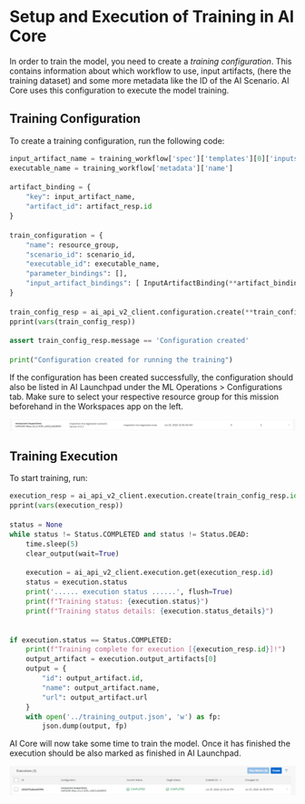 # Setup and Execution of Training in AI Core

In order to train the model, you need to create a *training configuration*. This contains
information about which workflow to use, input artifacts, (here the
training dataset) and some more metadata like the ID of the AI Scenario. AI Core uses this configuration
to execute the model training.

## Training Configuration

To create a training configuration, run the following code:

```python
input_artifact_name = training_workflow['spec']['templates'][0]['inputs']['artifacts'][0]['name']
executable_name = training_workflow['metadata']['name']

artifact_binding = {
    "key": input_artifact_name,
    "artifact_id": artifact_resp.id
}

train_configuration = {
    "name": resource_group,
    "scenario_id": scenario_id,
    "executable_id": executable_name,
    "parameter_bindings": [],
    "input_artifact_bindings": [ InputArtifactBinding(**artifact_binding) ]
}

train_config_resp = ai_api_v2_client.configuration.create(**train_configuration)
pprint(vars(train_config_resp))

assert train_config_resp.message == 'Configuration created'

print("Configuration created for running the training")
```

If the configuration has been created successfully, the configuration should also be
listed in AI Launchpad under the ML Operations > Configurations tab. Make sure to select
your respective resource group for this mission beforehand in the Workspaces app on the
left.

![Training Configuration](resources/config-train.png)

## Training Execution

To start training, run:

```python
execution_resp = ai_api_v2_client.execution.create(train_config_resp.id)
pprint(vars(execution_resp))

status = None
while status != Status.COMPLETED and status != Status.DEAD:
    time.sleep(5)
    clear_output(wait=True)

    execution = ai_api_v2_client.execution.get(execution_resp.id)
    status = execution.status
    print('...... execution status ......', flush=True)
    print(f"Training status: {execution.status}")
    print(f"Training status details: {execution.status_details}")


if execution.status == Status.COMPLETED:
    print(f"Training complete for execution [{execution_resp.id}]!")
    output_artifact = execution.output_artifacts[0]
    output = {
        "id": output_artifact.id,
        "name": output_artifact.name,
        "url": output_artifact.url
    }
    with open('../training_output.json', 'w') as fp:
        json.dump(output, fp)
```

AI Core will now take some time to train the model. Once it has finished
the execution should be also marked as finished in AI Launchpad.

![Execution finished](resources/execution-train.png)
